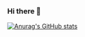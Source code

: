 ### Hi there 👋
[![Anurag's GitHub stats](https://github-readme-stats.vercel.app/api?username=gabriellaszigeti)](https://github.com/anuraghazra/github-readme-stats)

<!--
**gabriellaszigeti/gabriellaszigeti** is a ✨ _special_ ✨ repository because its `README.md` (this file) appears on your GitHub profile.

Here are some ideas to get you started:

- 🔭 I’m currently working on ...
- 🌱 I’m currently learning ...
- 👯 I’m looking to collaborate on ...
- 🤔 I’m looking for help with ...
- 💬 Ask me about ...
- 📫 How to reach me: ...
- 😄 Pronouns: ...
- ⚡ Fun fact: ...
-->
